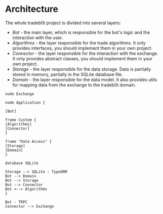 # Architecture

The whole tradeb0t project is divided into several layers: 

- _Bot_ - the main layer, which is responsible for the bot's logic and the interaction with the user.
- _Algorithms_ - the layer responsible for the trade algorithms. It only provides interfaces, you should implement them in your own project.
- _Connector_ - the layer responsible for the interaction with the exchange. It only provides abstract classes, you should implement them in your own project.
- _Storage_ - the layer responsible for the data storage. Data is partially stored in memory, partially in the SQLite database file.
- _Domain_ - the layer responsible for the data model. It also provides utils for mapping data from the exchange to the tradeb0t domain. 

```plantuml
node Exchange

node Application {

[Bot]

frame Custom {
[Algorithms]
[Connector]
}

frame "Data Access" {
[Storage]
[Domain]
}

database SQLite

Storage --> SQLite : TypeORM
Bot --> Domain
Bot --> Storage
Bot --> Connector
Bot <--> Algorithms
}

Bot - TRPC
Connector --> Exchange
```